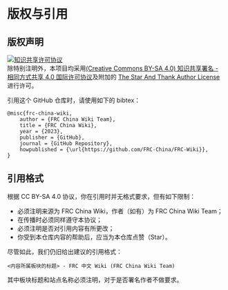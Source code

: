 # 版权与引用

## 版权声明

<a rel="license" href="https://creativecommons.org/licenses/by-sa/4.0/"><img alt="知识共享许可协议" style="border-width:0" src="https://i.creativecommons.org/l/by-sa/4.0/88x31.png" /></a><br />除特别注明外，本项目均采用<a rel="license" href="https://creativecommons.org/licenses/by-sa/4.0/deed.zh">(Creative Commons BY-SA 4.0) 知识共享署名 - 相同方式共享 4.0 国际许可协议</a>及附加的 [The Star And Thank Author License](https://github.com/zTrix/sata-license) 进行许可。
 
引用这个 GitHub 仓库时，请使用如下的 bibtex： 

```
@misc{frc-china-wiki,   
    author = {FRC China Wiki Team},   
    title = {FRC China Wiki},   
    year = {2023},   
    publisher = {GitHub},   
    journal = {GitHub Repository},   
    howpublished = {\url{https://github.com/FRC-China/FRC-Wiki}},   
} 
```

## 引用格式

根据 CC BY-SA 4.0 协议，你在引用时并无格式要求，但有如下限制：

- 必须注明来源为 FRC China Wiki，作者（如有）为 FRC China Wiki Team；
- 在传播时必须同样遵守本协议；
- 必须注明是否对引用内容有所更改；
- 你受到本仓库内容的帮助后，应当为本仓库点赞（Star）。

尽管如此，我们仍旧给出建议的引用格式：

```
<内容所属板块的标题> - FRC 中文 Wiki (FRC China Wiki Team)
```

其中板块标题和站点名称必须注明，对于是否署名作者不做要求。
